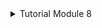 <details>
<summary>Tutorial Module 8</summary>

1. what is _**amqp**_?
   
    AMQP stands for Advanced Message Queuing Protocol. It's an open standard for messaging middleware that enables systems to communicate with each other asynchronously by sending and receiving messages. 

    AMQP provides a framework for message-oriented middleware that allows applications to communicate with each other reliably, regardless of the underlying platform or programming language. It defines a set of rules and formats for how messages should be structured, transmitted, and managed between sender and receiver systems.

    In the provided code snippet, AMQP is being used to set up a message queue listener for handling messages related to user creation events. This allows for decoupling the components of a system, enabling asynchronous communication and scalability.

2. what it means? guest:guest@localhost:5672 , what is the first _**guest**_, and what is the second _**guest**_, and what is _**localhost:5672**_ is for?

    In the provided code, guest:guest@localhost:5672 is a Uniform Resource Identifier (URI) representing the connection details for the AMQP (Advanced Message Queuing Protocol) server.

    Let's break it down:

    - _**guest:guest**_: The first  _**guest**_ is the username, and the second  _**guest**_ is the password. In AMQP,  _**guest**_ is often used as default credentials for testing and development purposes. However, in production environments, it's important to use secure and unique credentials.

    -  _**localhost:5672**_: "localhost" refers to the hostname or IP address of the AMQP server, in this case, it's the same machine where the code is running. 5672 is the default port number for AMQP connections. So, _**localhost:5672**_ specifies that the AMQP server is running on the local machine, and the communication should happen through port 5672.

    So, in summary, guest:guest@localhost:5672 specifies the username, password, hostname, and port of the AMQP server that the code will connect to.

</details>